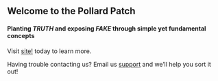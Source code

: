 ## Welcome to the Pollard Patch
#### Planting *TRUTH* and exposing *FAKE* through simple yet fundamental concepts

Visit [site!](https://darlenepollard.com) today to learn more.

Having trouble contacting us? Email us [support](https://info@darlenpollard.com) and we’ll help you sort it out!
